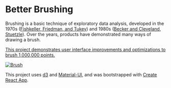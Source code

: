 # Better Brushing

Brushing is a basic technique of exploratory data analysis, developed in the 1970s ([Fishkeller, Friedman, and Tukey](https://www.researchgate.net/publication/245345268_An_interactive_multidimensional_data_display_and_analysis_system)) and 1980s ([Becker and Cleveland](https://www.jstor.org/stable/1269768?seq=1), [Stuetzle](https://www.jstor.org/stable/2289448?seq=1)).  Over the years, products have demonstrated many ways of drawing a brush.

[This project demonstrates user interface improvements and optimizations to brush 1,000,000 points.](https://hemanrobinson.github.io/svg-canvas/)

[![Brush](src/brush.png "Brush")](https://hemanrobinson.github.io/brush/)

This project uses [d3](https://github.com/d3/d3) and [Material-UI](https://github.com/mui-org/material-ui), and was bootstrapped with [Create React App](https://github.com/facebook/create-react-app).
